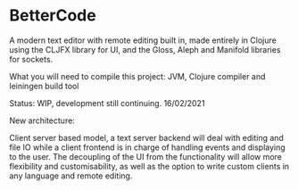 # BetterCode

A modern text editor with remote editing built in, made entirely in Clojure using the CLJFX library for UI, and the Gloss, Aleph and Manifold libraries for sockets.

What you will need to compile this project: JVM, Clojure compiler and leiningen build tool

Status: WIP, development still continuing. 16/02/2021

New architecture:

Client server based model, a text server backend will deal with editing and file IO while a client frontend is in charge of handling events and displaying to the user. The decoupling of the UI from the functionality will allow more flexibility and customisability, as well as the option to write custom clients in any language and remote editing.

